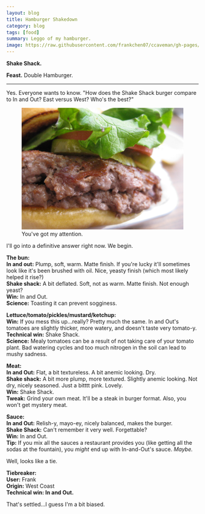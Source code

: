 ```yaml
---
layout: blog
title: Hamburger Shakedown
category: blog
tags: [food]  
summary: Leggo of my hamburger.
image: https://raw.githubusercontent.com/frankchen07/ccaveman/gh-pages/images/blog/031613_shake_shack_courtesy_fc.jpg
---
```


**Shake Shack.**

**Feast.** Double Hamburger.

---

Yes. Everyone wants to know. "How does the Shake Shack burger compare to In and Out? East versus West? Who's the best?"

<figure>
    <img src="https://raw.githubusercontent.com/frankchen07/ccaveman/gh-pages/images/blog/031613_shake_shack_courtesy_fc.jpg"></img>
    <figcaption>You've got my attention.</figcaption>
</figure>

I'll go into a definitive answer right now. We begin.

**The bun:**  
**In and out:** Plump, soft, warm. Matte finish. If you're lucky it'll sometimes look like it's been brushed with oil. Nice, yeasty finish (which most likely helped it rise?)  
**Shake shack:** A bit deflated. Soft, not as warm. Matte finish. Not enough yeast?  
**Win:** In and Out.  
**Science:** Toasting it can prevent sogginess.  

**Lettuce/tomato/pickles/mustard/ketchup:**  
**Win:** If you mess this up...really? Pretty much the same. In and Out's tomatoes are slightly thicker, more watery, and doesn't taste very tomato-y.  
**Technical win:** Shake Shack.  
**Science:** Mealy tomatoes can be a result of not taking care of your tomato plant. Bad watering cycles and too much nitrogen in the soil can lead to mushy sadness.  

**Meat:**  
**In and Out:** Flat, a bit textureless. A bit anemic looking. Dry.  
**Shake shack:** A bit more plump, more textured. Slightly anemic looking. Not dry, nicely seasoned. Just a bitttt pink. Lovely.  
**Win:** Shake Shack.  
**Tweak:** Grind your own meat. It'll be a steak in burger format. Also, you won't get mystery meat.  

**Sauce:**  
**In and Out:** Relish-y, mayo-ey, nicely balanced, makes the burger.  
**Shake Shack:** Can't remember it very well. Forgettable?  
**Win:** In and Out.  
**Tip:** If you mix all the sauces a restaurant provides you (like getting all the sodas at the fountain), you *might* end up with In-and-Out's sauce. *Maybe.*

Well, looks like a tie.

**Tiebreaker:**  
**User:** Frank  
**Origin:** West Coast  
**Technical win: In and Out.**  

That's settled...I guess I'm a bit biased.
